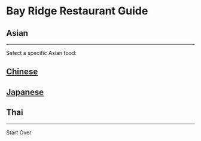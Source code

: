 # Bay Ridge Restaurant Guide
## Asian
---
Select a specific Asian food:
## [Chinese](asian/chinese.md)
## [Japanese](asian/japenese.md)
## Thai
---
Start Over
